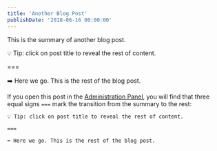 ```yaml
---
title: 'Another Blog Post'
publishDate: '2018-06-16 00:00:00'
---
```

This is the summary of another blog post.

💡 Tip: click on post title to reveal the rest of content.

===

➡️ Here we go. This is the rest of the blog post.

If you open this post in the [Administration Panel](/panel), you will find that three equal signs `===` mark the transition from the summary to the rest:

```
💡 Tip: click on post title to reveal the rest of content.

===

➡️ Here we go. This is the rest of the blog post.
```